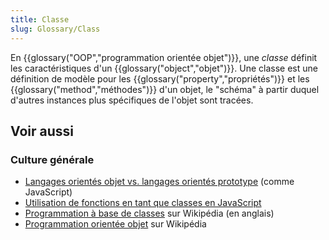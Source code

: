 ```yaml
---
title: Classe
slug: Glossary/Class
---
```


En {{glossary("OOP","programmation orientée objet")}}, une _classe_ définit les caractéristiques d'un {{glossary("object","objet")}}. Une classe est une définition de modèle pour les {{glossary("property","propriétés")}} et les {{glossary("method","méthodes")}} d'un objet, le "schéma" à partir duquel d'autres instances plus spécifiques de l'objet sont tracées.

## Voir aussi

### Culture générale

- [Langages orientés objet vs. langages orientés prototype](/fr/docs/Web/JavaScript/Guide/Le_modèle_objet_JavaScript_en_détails#Langages_de_prototypes_Langages_de_classes) (comme JavaScript)
- [Utilisation de fonctions en tant que classes en JavaScript](/fr/docs/Web/JavaScript/Introduction_à_JavaScript_orienté_objet#Le_constructeur)
- [Programmation à base de classes](https://en.wikipedia.org/wiki/Class-based_programming) sur Wikipédia (en anglais)
- [Programmation orientée objet](https://fr.wikipedia.org/wiki/Programmation_orientée_objet) sur Wikipédia
